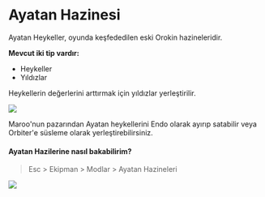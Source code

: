 # Ayatan Hazinesi

Ayatan Heykeller, oyunda keşfededilen eski Orokin hazineleridir.

**Mevcut iki tip vardır:**

* Heykeller
* Yıldızlar

Heykellerin değerlerini arttırmak için yıldızlar yerleştirilir.

![](https://blobscdn.gitbook.com/v0/b/gitbook-28427.appspot.com/o/assets%2F-LgOamCq2H0SQUVAydQb%2F-LlnArp85-uBPeC33J5V%2F-LlnBBT61kfIjfjrcyqu%2Fimage.png?alt=media&token=66a56c99-08fc-4aaf-adcb-57238aad9572)

Maroo'nun pazarından Ayatan heykellerini Endo olarak ayırıp satabilir veya Orbiter'e süsleme olarak yerleştirebilirsiniz.

#### Ayatan Hazilerine nasıl bakabilirim? <a id="ayatan-hazilerine-nasil-bakabilirim"></a>

> Esc &gt; Ekipman &gt; Modlar &gt; Ayatan Hazineleri

![](https://blobscdn.gitbook.com/v0/b/gitbook-28427.appspot.com/o/assets%2F-LgOamCq2H0SQUVAydQb%2F-LlnArp85-uBPeC33J5V%2F-LlnBDrkdsM80gF85ge6%2Fimage.png?alt=media&token=953f2dfa-5d84-413e-881b-66c821bbfa25)

